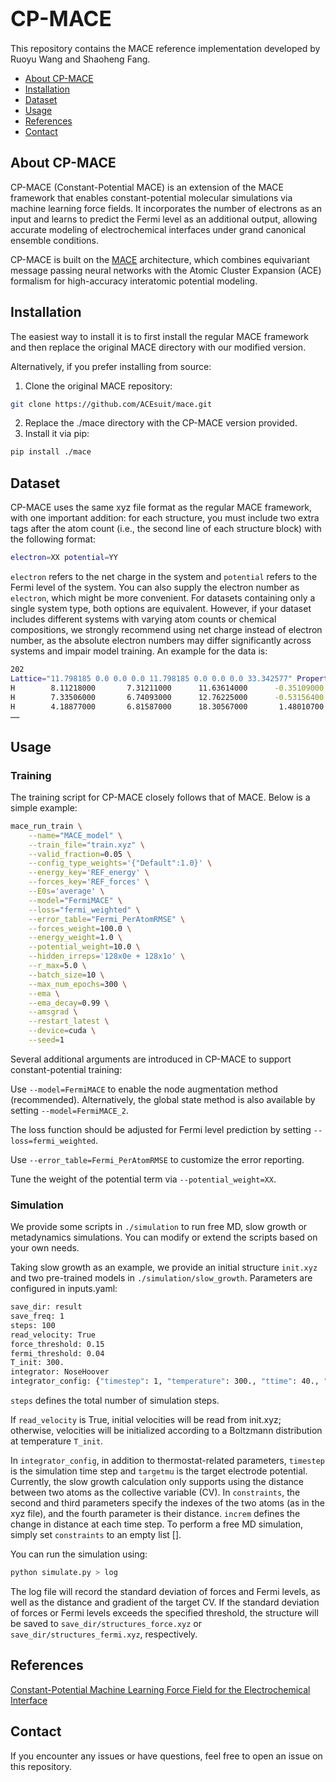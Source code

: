 # <span style="font-size:larger;">CP-MACE</span>

This repository contains the MACE reference implementation developed by Ruoyu Wang and Shaoheng Fang.

- [About CP-MACE](#about-mace)
- [Installation](#installation)
- [Dataset](#dataset)
- [Usage](#usage)
- [References](#references)
- [Contact](#contact)

## About CP-MACE

CP-MACE (Constant-Potential MACE) is an extension of the MACE framework that enables constant-potential molecular simulations via machine learning force fields. It incorporates the number of electrons as an input and learns to predict the Fermi level as an additional output, allowing accurate modeling of electrochemical interfaces under grand canonical ensemble conditions.

CP-MACE is built on the [MACE](https://github.com/ACEsuit/mace) architecture, which combines equivariant message passing neural networks with the Atomic Cluster Expansion (ACE) formalism for high-accuracy interatomic potential modeling.


## Installation

The easiest way to install it is to first install the regular MACE framework and then replace the original MACE directory with our modified version.

Alternatively, if you prefer installing from source:
1. Clone the original MACE repository:
```sh
git clone https://github.com/ACEsuit/mace.git
```
2. Replace the ./mace directory with the CP-MACE version provided.
3. Install it via pip:
```sh
pip install ./mace
```

## Dataset
CP-MACE uses the same xyz file format as the regular MACE framework, with one important addition: for each structure, you must include two extra tags after the atom count (i.e., the second line of each structure block) with the following format:
```sh
electron=XX potential=YY 
```
`electron` refers to the net charge in the system and `potential` refers to the Fermi level of the system. You can also supply the electron number as `electron`, which might be more convenient. For datasets containing only a single system type, both options are equivalent. However, if your dataset includes different systems with varying atom counts or chemical compositions, we strongly recommend using net charge instead of electron number, as the absolute electron numbers may differ significantly across systems and impair model training. An example for the data is:

```sh
202
Lattice="11.798185 0.0 0.0 0.0 11.798185 0.0 0.0 0.0 33.342577" Properties=species:S:1:pos:R:3:REF_forces:R:3 REF_energy=-873.98192526 pbc="T T T" potential=-3.407347 electron=661.7
H        8.11218000       7.31211000      11.63614000      -0.35109000      -0.57477900      -0.54562900
H        7.33506000       6.74093000      12.76225000      -0.53156400      -0.57238000       0.33610800
H        4.18877000       6.81587000      18.30567000       1.48010700      -0.05893200       0.44728300
……
```

## Usage

### Training

The training script for CP-MACE closely follows that of MACE. Below is a simple example:
```sh
mace_run_train \
    --name="MACE_model" \
    --train_file="train.xyz" \
    --valid_fraction=0.05 \
    --config_type_weights='{"Default":1.0}' \
    --energy_key='REF_energy' \
    --forces_key='REF_forces' \
    --E0s='average' \
    --model="FermiMACE" \
    --loss="fermi_weighted" \
    --error_table="Fermi_PerAtomRMSE" \
    --forces_weight=100.0 \
    --energy_weight=1.0 \
    --potential_weight=10.0 \
    --hidden_irreps='128x0e + 128x1o' \
    --r_max=5.0 \
    --batch_size=10 \
    --max_num_epochs=300 \
    --ema \
    --ema_decay=0.99 \
    --amsgrad \
    --restart_latest \
    --device=cuda \
    --seed=1
```

Several additional arguments are introduced in CP-MACE to support constant-potential training:

Use `--model=FermiMACE` to enable the node augmentation method (recommended). Alternatively, the global state method is also available by setting `--model=FermiMACE_2`.

The loss function should be adjusted for Fermi level prediction by setting `--loss=fermi_weighted`.

Use `--error_table=Fermi_PerAtomRMSE` to customize the error reporting.

Tune the weight of the potential term via `--potential_weight=XX`.

### Simulation

We provide some scripts in `./simulation` to run free MD, slow growth or metadynamics simulations. You can modify or extend the scripts based on your own needs.

Taking slow growth as an example, we provide an initial structure `init.xyz` and two pre-trained models in `./simulation/slow_growth`. Parameters are configured in inputs.yaml:

```sh
save_dir: result
save_freq: 1
steps: 100
read_velocity: True
force_threshold: 0.15
fermi_threshold: 0.04
T_init: 300.
integrator: NoseHoover
integrator_config: {"timestep": 1, "temperature": 300., "ttime": 40., "constraints": [[0,137,204,1.36091]], "increm": 0.001, "Mne": 660.74, "eta_length":2, "targetmu": -3.36}
```
`steps` defines the total number of simulation steps. 

If `read_velocity` is True, initial velocities will be read from init.xyz; otherwise, velocities will be initialized according to a Boltzmann distribution at temperature `T_init`. 

In `integrator_config`, in addition to thermostat-related parameters, `timestep` is the simulation time step and `targetmu` is the target electrode potential. Currently, the slow growth calculation only supports using the distance between two atoms as the collective variable (CV). In `constraints`, the second and third parameters specify the indexes of the two atoms (as in the xyz file), and the fourth parameter is their distance. `increm` defines the change in distance at each time step. To perform a free MD simulation, simply set `constraints` to an empty list [].

You can run the simulation using:
```sh
python simulate.py > log
```
The log file will record the standard deviation of forces and Fermi levels, as well as the distance and gradient of the target CV. If the standard deviation of forces or Fermi levels exceeds the specified threshold, the structure will be saved to `save_dir/structures_force.xyz` or `save_dir/structures_fermi.xyz`, respectively.
## References

[Constant-Potential Machine Learning Force Field for the Electrochemical Interface](https://doi.org/10.1021/acs.jctc.5c00784)

## Contact

If you encounter any issues or have questions, feel free to open an issue on this repository.
